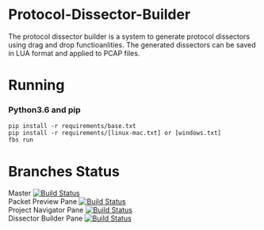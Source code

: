 # Protocol-Dissector-Builder

The protocol dissector builder is a system to generate protocol dissectors using drag and drop functioanlities. The generated dissectors can be saved in LUA format and applied to PCAP files.

# Running
### Python3.6 and pip

```
pip install -r requirements/base.txt
pip install -r requirements/[linux-mac.txt] or [windows.txt]
fbs run
```



# Branches Status

Master
[![Build Status](https://dev.azure.com/mschong0425/Protocol%20Dissector%20Builder/_apis/build/status/mschong.Protocol-Dissector-Builder?branchName=master)](https://dev.azure.com/mschong0425/Protocol%20Dissector%20Builder/_build/latest?definitionId=1&branchName=master)
<br/>
Packet Preview Pane 
[![Build Status](https://dev.azure.com/mschong0425/Protocol%20Dissector%20Builder/_apis/build/status/mschong.Protocol-Dissector-Builder?branchName=packet-preview-pane)](https://dev.azure.com/mschong0425/Protocol%20Dissector%20Builder/_build/latest?definitionId=1&branchName=packet-preview-pane)
<br/>
Project Navigator Pane
[![Build Status](https://dev.azure.com/mschong0425/Protocol%20Dissector%20Builder/_apis/build/status/mschong.Protocol-Dissector-Builder?branchName=project-navigator-pane)](https://dev.azure.com/mschong0425/Protocol%20Dissector%20Builder/_build/latest?definitionId=1&branchName=project-navigator-pane)
<br/>
Dissector Builder Pane
[![Build Status](https://dev.azure.com/mschong0425/Protocol%20Dissector%20Builder/_apis/build/status/mschong.Protocol-Dissector-Builder?branchName=project-navigator-pane)](https://dev.azure.com/mschong0425/Protocol%20Dissector%20Builder/_build/latest?definitionId=1&branchName=project-navigator-pane)
